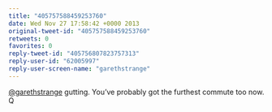 ```yaml
---
title: "405757588459253760"
date: Wed Nov 27 17:58:42 +0000 2013
original-tweet-id: "405757588459253760"
retweets: 0
favorites: 0
reply-tweet-id: "405756807823757313"
reply-user-id: "62005997"
reply-user-screen-name: "garethstrange"
---
```

<a href="https://twitter.com/garethstrange">@garethstrange</a> gutting. You’ve probably got the furthest commute too now. Q
